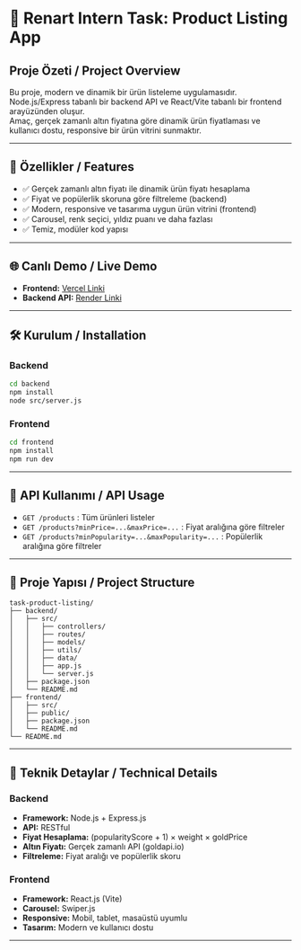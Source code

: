 # 🛒 Renart Intern Task: Product Listing App

## Proje Özeti / Project Overview

Bu proje, modern ve dinamik bir ürün listeleme uygulamasıdır.  
Node.js/Express tabanlı bir backend API ve React/Vite tabanlı bir frontend arayüzünden oluşur.  
Amaç, gerçek zamanlı altın fiyatına göre dinamik ürün fiyatlaması ve kullanıcı dostu, responsive bir ürün vitrini sunmaktır.

---

## 🚀 Özellikler / Features

- ✅ Gerçek zamanlı altın fiyatı ile dinamik ürün fiyatı hesaplama
- ✅ Fiyat ve popülerlik skoruna göre filtreleme (backend)
- ✅ Modern, responsive ve tasarıma uygun ürün vitrini (frontend)
- ✅ Carousel, renk seçici, yıldız puanı ve daha fazlası
- ✅ Temiz, modüler kod yapısı

---

## 🌐 Canlı Demo / Live Demo

- **Frontend:** [Vercel Linki](https://renart-intern-task-product-listing-app.vercel.app)
- **Backend API:** [Render Linki](https://renart-task-product-listing-app.onrender.com)

---

## 🛠️ Kurulum / Installation

### Backend

```bash
cd backend
npm install
node src/server.js
```

### Frontend

```bash
cd frontend
npm install
npm run dev
```

---

## 📡 API Kullanımı / API Usage

- `GET /products` : Tüm ürünleri listeler
- `GET /products?minPrice=...&maxPrice=...` : Fiyat aralığına göre filtreler
- `GET /products?minPopularity=...&maxPopularity=...` : Popülerlik aralığına göre filtreler

---

## 📁 Proje Yapısı / Project Structure

```
task-product-listing/
├── backend/
│   ├── src/
│   │   ├── controllers/
│   │   ├── routes/
│   │   ├── models/
│   │   ├── utils/
│   │   ├── data/
│   │   ├── app.js
│   │   └── server.js
│   ├── package.json
│   └── README.md
├── frontend/
│   ├── src/
│   ├── public/
│   ├── package.json
│   └── README.md
└── README.md
```

---

## 🎯 Teknik Detaylar / Technical Details

### Backend

- **Framework:** Node.js + Express.js
- **API:** RESTful
- **Fiyat Hesaplama:** (popularityScore + 1) × weight × goldPrice
- **Altın Fiyatı:** Gerçek zamanlı API (goldapi.io)
- **Filtreleme:** Fiyat aralığı ve popülerlik skoru

### Frontend

- **Framework:** React.js (Vite)
- **Carousel:** Swiper.js
- **Responsive:** Mobil, tablet, masaüstü uyumlu
- **Tasarım:** Modern ve kullanıcı dostu

---
